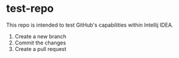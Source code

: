 # test-repo
This repo is intended to test GitHub's capabilities within Intellij IDEA.
1. Create a new branch
2. Commit the changes
3. Create a pull request